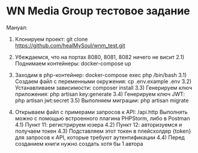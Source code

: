 # WN Media Group тестовое задание

Мануал:

1) Клонируем проект: git clone https://github.com/healMySoul/wnm_test.git

2) Убеждаемся, что на портах 8080, 8081, 8082 ничего не висит
2.1) Поднимаем контейнеры: docker-compose up

3) Заходим в php-контейнер: docker-compose exec php /bin/bash
3.1) Создаем файл с переменными окружения: cp .env.example .env
3.2) Устанавливаем зависимости: composer install
3.3) Генерируем ключ приложения: php artisan key:generate
3.4) Генерируем ключ JWT: php artisan jwt:secret
3.5) Выполняем миграции: php artisan migrate

4) Открываем файл с примерами запросов к API: /api.http
Выполнять можно с помощью встроенного плагина PHPStorm, либо в Postman
4.1) Пункт 11: регистрируем юзера
4.2) Пункт 12: авторизуемся и получаем токен
4.3) Подставляем этот токен в плейсхолдер {token} для запросов к API, которые требуют аутентификации
4.4) Перед созданием книги нужно создать хотя бы 1 автора
